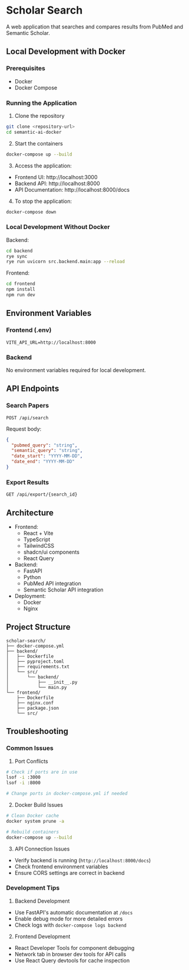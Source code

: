 # Scholar Search

A web application that searches and compares results from PubMed and Semantic Scholar.

## Local Development with Docker

### Prerequisites

- Docker
- Docker Compose

### Running the Application

1. Clone the repository

```bash
git clone <repository-url>
cd semantic-ai-docker
```

2. Start the containers

```bash
docker-compose up --build
```

3. Access the application:

- Frontend UI: http://localhost:3000
- Backend API: http://localhost:8000
- API Documentation: http://localhost:8000/docs

4. To stop the application:

```bash
docker-compose down
```

### Local Development Without Docker

Backend:

```bash
cd backend
rye sync
rye run uvicorn src.backend.main:app --reload
```

Frontend:

```bash
cd frontend
npm install
npm run dev
```

## Environment Variables

### Frontend (.env)

```env
VITE_API_URL=http://localhost:8000
```

### Backend

No environment variables required for local development.

## API Endpoints

### Search Papers

```http
POST /api/search
```

Request body:

```json
{
  "pubmed_query": "string",
  "semantic_query": "string",
  "date_start": "YYYY-MM-DD",
  "date_end": "YYYY-MM-DD"
}
```

### Export Results

```http
GET /api/export/{search_id}
```

## Architecture

- Frontend:
  - React + Vite
  - TypeScript
  - TailwindCSS
  - shadcn/ui components
  - React Query
- Backend:
  - FastAPI
  - Python
  - PubMed API integration
  - Semantic Scholar API integration
- Deployment:
  - Docker
  - Nginx

## Project Structure

```
scholar-search/
├── docker-compose.yml
├── backend/
│   ├── Dockerfile
│   ├── pyproject.toml
│   ├── requirements.txt
│   └── src/
│       └── backend/
│           ├── __init__.py
│           └── main.py
└── frontend/
    ├── Dockerfile
    ├── nginx.conf
    ├── package.json
    └── src/
```

## Troubleshooting

### Common Issues

1. Port Conflicts

```bash
# Check if ports are in use
lsof -i :3000
lsof -i :8000

# Change ports in docker-compose.yml if needed
```

2. Docker Build Issues

```bash
# Clean Docker cache
docker system prune -a

# Rebuild containers
docker-compose up --build
```

3. API Connection Issues

- Verify backend is running (`http://localhost:8000/docs`)
- Check frontend environment variables
- Ensure CORS settings are correct in backend

### Development Tips

1. Backend Development

- Use FastAPI's automatic documentation at `/docs`
- Enable debug mode for more detailed errors
- Check logs with `docker-compose logs backend`

2. Frontend Development

- React Developer Tools for component debugging
- Network tab in browser dev tools for API calls
- Use React Query devtools for cache inspection
